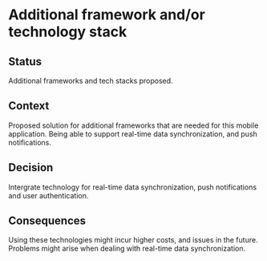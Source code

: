 # Additional framework and/or technology stack

## Status 

Additional frameworks and tech stacks proposed.

## Context

Proposed solution for additional frameworks that are needed for this mobile application. Being able to support real-time data synchronization, and push notifications.

## Decision

Intergrate technology for real-time data synchronization, push notifications and user authentication. 

## Consequences

Using these technologies might incur higher costs, and issues in the future. Problems might arise when dealing with real-time data synchronization. 
